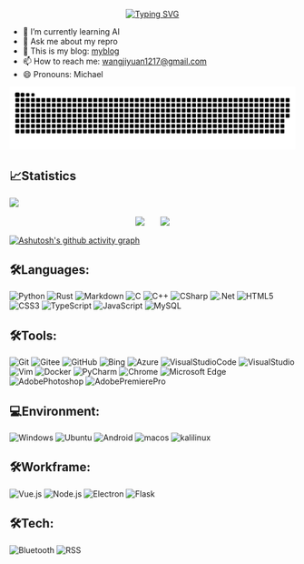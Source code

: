 
<p align="center">
    <a href="https://git.io/typing-svg"><img src="https://readme-typing-svg.herokuapp.com?font=Fira+Code&pause=1000&random=false&width=435&lines=www.lifeandcode.top" alt="Typing SVG" /></a>
</p>

<!-- - 🔭 I’m currently working on 
      - 👯 I’m looking to collaborate on ...
      - 🤔 I’m looking for help with ...
      - ⚡ Fun fact: ...
-->
- 🌱 I’m currently learning AI
- 💬 Ask me about my repro
- 📕 This is my blog: <a href="https://www.lifeandcode.top">myblog</a>
- 📫 How to reach me: wangjiyuan1217@gmail.com
- 😄 Pronouns: Michael
  
![](https://raw.githubusercontent.com/fjqz177/fjqz177/main/dist/github-contribution-grid-snake.svg)

## 📈Statistics

<!--
<details>
<summary>Some badges</summary>

<div align="center">
    <img  src="https://github-readme-streak-stats.herokuapp.com/?user=MichaelWang2000" />
    <img  src="https://github-profile-trophy.vercel.app/?username=MichaelWang2000" />
</div>
</details>
-->

<!--   profile-night-rainbow.svg -->
![](./profile-3d-contrib/profile-green-animate.svg)

<div align="center">
<span>&emsp;&emsp;</span>
<img height="170px" src="https://github-readme-stats.vercel.app/api?username=MichaelWang2000" /><span>&emsp;&emsp;</span><img height="170px" src="https://github-readme-stats.vercel.app/api/top-langs/?username=MichaelWang2000&layout=compact&langs_count=8" />
<span>&emsp;&emsp;</span>
</div>


[![Ashutosh's github activity graph](https://github-readme-activity-graph.vercel.app/graph?username=MichaelWang2000&theme=github)](https://github.com/ashutosh00710/github-readme-activity-graph)

  
## 🛠️Languages:
![Python](https://img.shields.io/badge/Python-3776AB?style=flat-square&logo=Python&logoColor=white)
![Rust](https://img.shields.io/badge/Rust-000000?style=flat-square&logo=Rust&logoColor=white)
![Markdown](https://img.shields.io/badge/Markdown-000000?style=flat-square&logo=Markdown&logoColor=white)
![C](https://img.shields.io/badge/C-A8B9CC?style=flat-square&logo=C&logoColor=white)
![C++](https://img.shields.io/badge/C++-00599C?style=flat-square&logo=CPlusPlus&logoColor=white)
![CSharp](https://img.shields.io/badge/CSharp-239120?style=flat-square&logo=CSharp&logoColor=white)
![.Net](https://img.shields.io/badge/.Net-512BD4?style=flat-square&logo=.Net&logoColor=white)
![HTML5](https://img.shields.io/badge/HTML5-E34F26?style=flat-square&logo=HTML5&logoColor=white)
![CSS3](https://img.shields.io/badge/CSS3-1572B6?style=flat-square&logo=CSS3&logoColor=white)
![TypeScript](https://img.shields.io/badge/TypeScript-3178C6?style=flat-square&logo=TypeScript&logoColor=white)
![JavaScript](https://img.shields.io/badge/JavaScript-F7DF1E?style=flat-square&logo=JavaScript&logoColor=white)
![MySQL](https://img.shields.io/badge/MySQL-4479A1?style=flat-square&logo=MySQL&logoColor=white)

## 🛠️Tools:
![Git](https://img.shields.io/badge/Git-F05032?style=flat-square&logo=Git&logoColor=white)
![Gitee](https://img.shields.io/badge/Gitee-C71D23?style=flat-square&logo=Gitee&logoColor=white)
![GitHub](https://img.shields.io/badge/GitHub-181717?style=flat-square&logo=GitHub&logoColor=white)
![Bing](https://img.shields.io/badge/Bing-258FFA?style=flat-square&logo=MicrosoftBing&logoColor=white)
![Azure](https://img.shields.io/badge/Azure-0078D4?style=flat-square&logo=MicrosoftAzure&logoColor=white)
![VisualStudioCode](https://img.shields.io/badge/VisualStudioCode-007ACC?style=flat-square&logo=VisualStudioCode&logoColor=white)
![VisualStudio](https://img.shields.io/badge/VisualStudio-5C2D91?style=flat-square&logo=VisualStudio&logoColor=white)
![Vim](https://img.shields.io/badge/Vim-019733?style=flat-square&logo=Vim&logoColor=white)
![Docker](https://img.shields.io/badge/Docker-2496ED?style=flat-square&logo=Docker&logoColor=white)
![PyCharm](https://img.shields.io/badge/PyCharm-000000?style=flat-square&logo=PyCharm&logoColor=white)
![Chrome](https://img.shields.io/badge/Chrome-4285F4?style=flat-square&logo=GoogleChrome&logoColor=white)
![Microsoft Edge](https://img.shields.io/badge/Microsoft-5E5E5E?style=flat-square&logo=Microsoft&logoColor=white)
![AdobePhotoshop](https://img.shields.io/badge/AdobePhotoshop-31A8FF?style=flat-square&logo=AdobePhotoshop&logoColor=white)
![AdobePremierePro](https://img.shields.io/badge/AdobePremierePro-9999FF?style=flat-square&logo=AdobePremierePro&logoColor=white)


## 💻Environment:
![Windows](https://img.shields.io/badge/Windows-0078D6?style=flat-square&logo=Windows&logoColor=white)
![Ubuntu](https://img.shields.io/badge/Ubuntu-E95420?style=flat-square&logo=Ubuntu&logoColor=white)
![Android](https://img.shields.io/badge/Android-3DDC84?style=flat-square&logo=Android&logoColor=white)
![macos](https://img.shields.io/badge/macos-646B52?style=flat-square&logo=macos&logoColor=white)
![kalilinux](https://img.shields.io/badge/kalilinux-E31E52?style=flat-square&logo=kalilinux&logoColor=white)

## 🛠️Workframe:
![Vue.js](https://img.shields.io/badge/Vue.js-4FC08D?style=flat-square&logo=Vue.js&logoColor=white)
![Node.js](https://img.shields.io/badge/Node.js-339933?style=flat-square&logo=Node.js&logoColor=white)
![Electron](https://img.shields.io/badge/Electron-47848F?style=flat-square&logo=Electron&logoColor=white)
![Flask](https://img.shields.io/badge/Flask-000000?style=flat-square&logo=Flask&logoColor=white)

## 🛠️Tech:
![Bluetooth](https://img.shields.io/badge/Bluetooth-0082FC?style=flat-square&logo=Bluetooth&logoColor=white)
![RSS](https://img.shields.io/badge/RSS-FFA500?style=flat-square&logo=RSS&logoColor=white)

<!--
## 📧Contact me:
- Personal website: [![website](https://img.shields.io/badge/lifeandcode.top-FBB040?style=flat-square&logo=homebrew&logoColor=white)](https://lifeandcode.top)
- Email: [![Email](https://img.shields.io/badge/wangjiyuan1217@gmail.com-D14836?style=flat-square&logo=gmail&logoColor=white)](mailto:wangjiyuan1217@gmail.com)

## My program
[![Readme Card](https://github-readme-stats-fjqz177.vercel.app/api/pin/?username=fjqz177&repo=Python-Program)](https://github.com/fjqz177/Python-Program)
[![Readme Card](https://github-readme-stats-fjqz177.vercel.app/api/pin/?username=fjqz177&repo=Cpp-Program)](https://github.com/fjqz177/Cpp-Program)
[![Readme Card](https://github-readme-stats-fjqz177.vercel.app/api/pin/?username=fjqz177&repo=unlock-music)](https://github.com/fjqz177/unlock-music)
[![Readme Card](https://github-readme-stats-fjqz177.vercel.app/api/pin/?username=fjqz177&repo=homo.js)](https://github.com/fjqz177/homo.js)
-->
